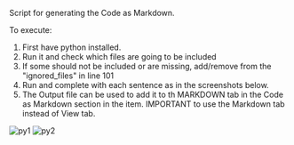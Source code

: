 Script for generating the Code as Markdown.

To execute:
1. First have python installed. 
2. Run it and check which files are going to be included
3. If some should not be included or are missing, add/remove from the "ignored_files" in line 101
4. Run and complete with each sentence as in the screenshots below.
5. The Output file can be used to add it to th MARKDOWN tab in the Code as Markdown section in the item. IMPORTANT to use the Markdown tab instead of View tab.

![py1](https://github.com/user-attachments/assets/4096448f-9016-40a3-af04-56e55525d9b6)
![py2](https://github.com/user-attachments/assets/9d588798-8ff4-4f9c-93c9-6e354f3420c9)
